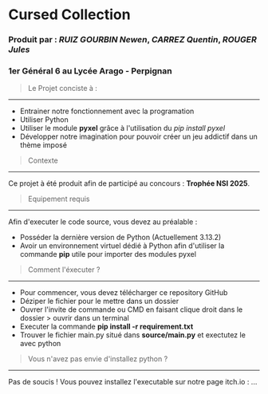 # **Cursed Collection**

### **Produit par : _RUIZ GOURBIN Newen_, _CARREZ Quentin_, _ROUGER Jules_**
### **1er Général 6 au Lycée Arago - Perpignan**



> Le Projet conciste à : 
---
* Entrainer notre fonctionnement avec la programation
* Utiliser Python
* Utiliser le module **pyxel** grâce à l'utilisation du *pip install pyxel*
* Développer notre imagination pour pouvoir créer un jeu addictif dans un thème imposé

> Contexte
---
Ce projet à été produit afin de participé au concours : **Trophée NSI 2025**.

> Equipement requis 
---
Afin d'executer le code source, vous devez au préalable : 
* Posséder la dernière version de Python (Actuellement 3.13.2)
* Avoir un environnement virtuel dédié à Python afin d'utiliser la commande **pip** utile pour importer des modules pyxel

> Comment l'éxecuter ?
---
* Pour commencer, vous devez télécharger ce repository GitHub
* Déziper le fichier pour le mettre dans un dossier 
* Ouvrer l'invite de commande ou CMD en faisant clique droit dans le dossier > ouvrir dans un terminal
* Executer la commande **pip install -r requirement.txt**
* Trouver le fichier main.py situé dans **source/main.py** et exectutez le avec python

> Vous n'avez pas envie d'installez python ?
----
Pas de soucis ! Vous pouvez installez l'executable sur notre page itch.io : ...
